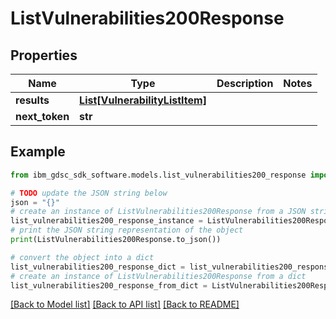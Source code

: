 # ListVulnerabilities200Response


## Properties

Name | Type | Description | Notes
------------ | ------------- | ------------- | -------------
**results** | [**List[VulnerabilityListItem]**](VulnerabilityListItem.md) |  | 
**next_token** | **str** |  | 

## Example

```python
from ibm_gdsc_sdk_software.models.list_vulnerabilities200_response import ListVulnerabilities200Response

# TODO update the JSON string below
json = "{}"
# create an instance of ListVulnerabilities200Response from a JSON string
list_vulnerabilities200_response_instance = ListVulnerabilities200Response.from_json(json)
# print the JSON string representation of the object
print(ListVulnerabilities200Response.to_json())

# convert the object into a dict
list_vulnerabilities200_response_dict = list_vulnerabilities200_response_instance.to_dict()
# create an instance of ListVulnerabilities200Response from a dict
list_vulnerabilities200_response_from_dict = ListVulnerabilities200Response.from_dict(list_vulnerabilities200_response_dict)
```
[[Back to Model list]](../README.md#documentation-for-models) [[Back to API list]](../README.md#documentation-for-api-endpoints) [[Back to README]](../README.md)


